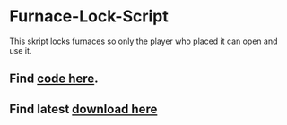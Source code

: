 # Furnace-Lock-Script
This skript locks furnaces so only the player who placed it can open and use it.
#### 
## Find [code here](https://github.com/Unbury/Furnace-Lock-Script/blob/main/Furnace-Lock.sk). 
## Find latest [download here](https://github.com/Unbury/Crop-Telekinesis-Script/releases)
